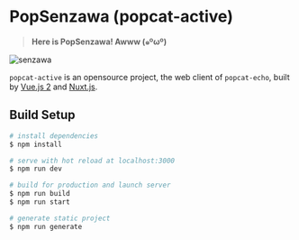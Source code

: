 # PopSenzawa (popcat-active)

> **Here is PopSenzawa! Awww (๑ºωº)**

![senzawa](static/favicon.ico)

`popcat-active` is an opensource project,
the web client of `popcat-echo`,
built by [Vue.js 2](https://vuejs.org/) and [Nuxt.js](https://nuxtjs.org/).

## Build Setup

```bash
# install dependencies
$ npm install

# serve with hot reload at localhost:3000
$ npm run dev

# build for production and launch server
$ npm run build
$ npm run start

# generate static project
$ npm run generate
```
